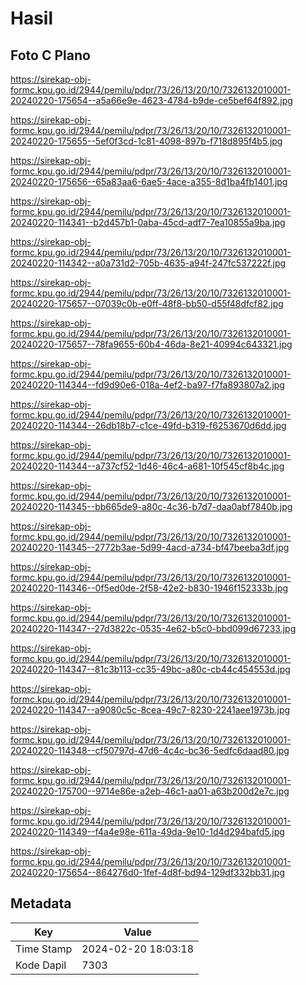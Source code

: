 # Hasil

## Foto C Plano

https://sirekap-obj-formc.kpu.go.id/2944/pemilu/pdpr/73/26/13/20/10/7326132010001-20240220-175654--a5a66e9e-4623-4784-b9de-ce5bef64f892.jpg

https://sirekap-obj-formc.kpu.go.id/2944/pemilu/pdpr/73/26/13/20/10/7326132010001-20240220-175655--5ef0f3cd-1c81-4098-897b-f718d895f4b5.jpg

https://sirekap-obj-formc.kpu.go.id/2944/pemilu/pdpr/73/26/13/20/10/7326132010001-20240220-175656--65a83aa6-6ae5-4ace-a355-8d1ba4fb1401.jpg

https://sirekap-obj-formc.kpu.go.id/2944/pemilu/pdpr/73/26/13/20/10/7326132010001-20240220-114341--b2d457b1-0aba-45cd-adf7-7ea10855a9ba.jpg

https://sirekap-obj-formc.kpu.go.id/2944/pemilu/pdpr/73/26/13/20/10/7326132010001-20240220-114342--a0a731d2-705b-4635-a94f-247fc537222f.jpg

https://sirekap-obj-formc.kpu.go.id/2944/pemilu/pdpr/73/26/13/20/10/7326132010001-20240220-175657--07039c0b-e0ff-48f8-bb50-d55f48dfcf82.jpg

https://sirekap-obj-formc.kpu.go.id/2944/pemilu/pdpr/73/26/13/20/10/7326132010001-20240220-175657--78fa9655-60b4-46da-8e21-40994c643321.jpg

https://sirekap-obj-formc.kpu.go.id/2944/pemilu/pdpr/73/26/13/20/10/7326132010001-20240220-114344--fd9d90e6-018a-4ef2-ba97-f7fa893807a2.jpg

https://sirekap-obj-formc.kpu.go.id/2944/pemilu/pdpr/73/26/13/20/10/7326132010001-20240220-114344--26db18b7-c1ce-49fd-b319-f6253670d6dd.jpg

https://sirekap-obj-formc.kpu.go.id/2944/pemilu/pdpr/73/26/13/20/10/7326132010001-20240220-114344--a737cf52-1d46-46c4-a681-10f545cf8b4c.jpg

https://sirekap-obj-formc.kpu.go.id/2944/pemilu/pdpr/73/26/13/20/10/7326132010001-20240220-114345--bb665de9-a80c-4c36-b7d7-daa0abf7840b.jpg

https://sirekap-obj-formc.kpu.go.id/2944/pemilu/pdpr/73/26/13/20/10/7326132010001-20240220-114345--2772b3ae-5d99-4acd-a734-bf47beeba3df.jpg

https://sirekap-obj-formc.kpu.go.id/2944/pemilu/pdpr/73/26/13/20/10/7326132010001-20240220-114346--0f5ed0de-2f58-42e2-b830-1946f152333b.jpg

https://sirekap-obj-formc.kpu.go.id/2944/pemilu/pdpr/73/26/13/20/10/7326132010001-20240220-114347--27d3822c-0535-4e62-b5c0-bbd099d67233.jpg

https://sirekap-obj-formc.kpu.go.id/2944/pemilu/pdpr/73/26/13/20/10/7326132010001-20240220-114347--81c3b113-cc35-49bc-a80c-cb44c454553d.jpg

https://sirekap-obj-formc.kpu.go.id/2944/pemilu/pdpr/73/26/13/20/10/7326132010001-20240220-114347--a9080c5c-8cea-49c7-8230-2241aee1973b.jpg

https://sirekap-obj-formc.kpu.go.id/2944/pemilu/pdpr/73/26/13/20/10/7326132010001-20240220-114348--cf50797d-47d6-4c4c-bc36-5edfc6daad80.jpg

https://sirekap-obj-formc.kpu.go.id/2944/pemilu/pdpr/73/26/13/20/10/7326132010001-20240220-175700--9714e86e-a2eb-46c1-aa01-a63b200d2e7c.jpg

https://sirekap-obj-formc.kpu.go.id/2944/pemilu/pdpr/73/26/13/20/10/7326132010001-20240220-114349--f4a4e98e-611a-49da-9e10-1d4d294bafd5.jpg

https://sirekap-obj-formc.kpu.go.id/2944/pemilu/pdpr/73/26/13/20/10/7326132010001-20240220-175654--864276d0-1fef-4d8f-bd94-129df332bb31.jpg


## Metadata

| Key        | Value               |
| ---------- | ------------------- |
| Time Stamp | 2024-02-20 18:03:18 |
| Kode Dapil | 7303                |



